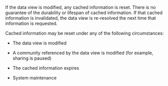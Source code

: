 If the data view is modified, any cached information is reset. There is no guarantee of the durability or lifespan of cached information. If that cached information is invalidated, the data view is re-resolved the next time that information is requested.

Cached information may be reset under any of the following circumstances:

- The data view is modified

- A community referenced by the data view is modified (for example, sharing is paused)

- The cached information expires

- System maintenance